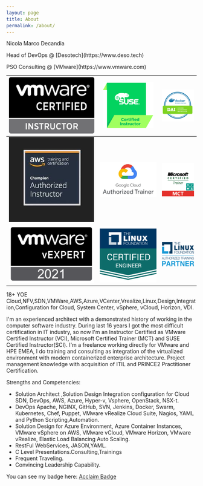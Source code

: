 ```yaml
---
layout: page
title: About
permalink: /about/
---
```


Nicola Marco Decandia

<p>Head of DevOps @ [Desotech](https://www.deso.tech) </p>
<p>PSO Consulting @ [VMware](https://www.vmware.com) </p>

![VMware](images/ndecandia_certs/certification-VCI.png) | ![SUSE](images/ndecandia_certs/certification-sci.png) | ![Docker](images/ndecandia_certs/certification-DAI.png)
---------|----------|---------
![AWS](images/ndecandia_certs/certification-aai.jpeg) | ![GCP](images/ndecandia_certs/certification-gcp.jpg) | ![Microsoft](images/ndecandia_certs/certification-mct.jpg)
![vexpert](images/ndecandia_certs/vexpert2021.png) | ![lfce](images/ndecandia_certs/lfce.png) | ![LFTP](images/ndecandia_certs/LFTP.png)



18+ YOE Cloud,NFV,SDN,VMWare,AWS,Azure,VCenter,Vrealize,Linux,Design,Integration,Configuration for Cloud, System Center, vSphere, vCloud, Horizon, VDI.

I'm an experienced architect with a demonstrated history of working in the computer software industry. During last 16 years I got the most difficult certification in IT industry, so now I'm an Instructor Certified as VMware Certified Instructor (VCI), Microsoft Certified Trainer (MCT) and SUSE Certified Instructor(SCI). I'm a freelance working directly for VMware and HPE EMEA, I do training and consulting as integration of the virtualized environment with modern containerized enterprise architecture. Project management knowledge with acquisition of ITIL and PRINCE2 Practitioner Certification.

Strengths and Competencies:
- Solution Architect ,Solution Design Integration configuration for Cloud SDN, DevOps, AWS, Azure, Hyper-v, Vsphere, OpenStack, NSX-t.
- DevOps Apache, NGINX, GitHub, SVN, Jenkins, Docker, Swarm, Kubernetes, Chef, Puppet, VMware vRealize Cloud Suite, Nagios, YAML and Python Scripting,Automation.
- Solution Design for Azure Environment, Azure Container Instances, VMware vSphere on AWS, VMware vCloud, VMware Horizon, VMware vRealize, Elastic Load Balancing Auto Scaling.
- RestFul WebServices, JASON,YAML.
- C Level Presentations.Consulting,Trainings
- Frequent Traveling.
- Convincing Leadership Capability. 

You can see my badge here: [Acclaim Badge](https://www.credly.com/users/nicola-marco-decandia/badges)
